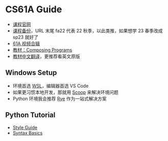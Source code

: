 # CS61A Guide

- [课程官网](https://cs61a.org/)
- [课程备份](https://inst.eecs.berkeley.edu/~cs61a/fa22/)，URL 末尾 fa22 代表 22 秋季，以此类推，如果想学 23 春季改成 sp23 就好了
- [61A 视频合辑](https://www.youtube.com/@JohnDeNero/videos)
- [教材：Composing Programs](https://www.composingprograms.com/)
- [教材中文翻译](https://composingprograms.netlify.app/)，更推荐看英文原版

## Windows Setup

- 环境首选 [WSL](/refs/wsl)，编辑器首选 VS Code
- 如果更习惯本地开发，那就用 [Scoop](/refs/scoop) 来解决环境问题
- Python 环境我会推荐 [Rye](/py/rye) 作为一站式解决方案

## Python Tutorial

- [Style Guide](/py/style)
- [Syntax Basics](/py/syntax)
